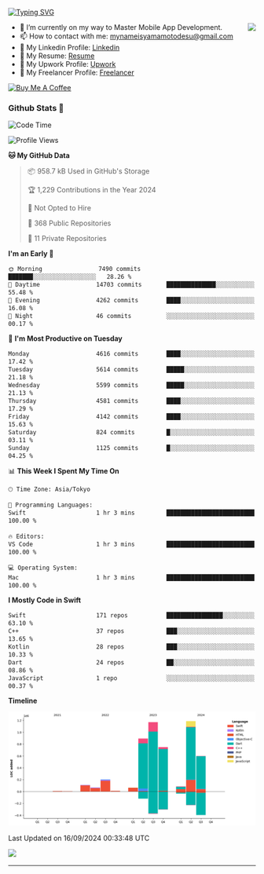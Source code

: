 
[![Typing SVG](https://readme-typing-svg.demolab.com/?lines=Thank+You+For+Visiting!!;You+Are+Welcome✨;I+am+Kyo+Yamamoto;Mobile+Developer)](https://git.io/typing-svg)
<p>
<img align="right" src="https://media.giphy.com/media/26ufdb3cYKwbRtYVW/giphy.gif" style="max-width:100%;" height="150px">

- 🌱 I’m currently on my way to Master Mobile App Development.
- 📫 How to contact with me: mynameisyamamotodesu@gmail.com
- 🔗 My Linkedin Profile: [Linkedin](https://www.linkedin.com/in/kyo-yamamoto-a2ab50239)
- 🔗 My Resume: [Resume](https://www.kickresume.com/cv/rNok4e/)
- 🔗 My Upwork Profile: [Upwork](https://www.upwork.com/freelancers/~01aa9115102bb4af25)
- 🔗 My Freelancer Profile: [Freelancer](https://www.freelancer.com/u/yamamotodesu)

<a href="https://www.buymeacoffee.com/kyoyamamoto" target="_blank"><img src="https://cdn.buymeacoffee.com/buttons/default-orange.png" alt="Buy Me A Coffee" height="41" width="174"></a>

### Github Stats 🥇 
<!--START_SECTION:waka-->
![Code Time](http://img.shields.io/badge/Code%20Time-770%20hrs%2036%20mins-blue)

![Profile Views](http://img.shields.io/badge/Profile%20Views-1-blue)

**🐱 My GitHub Data** 

> 📦 958.7 kB Used in GitHub's Storage 
 > 
> 🏆 1,229 Contributions in the Year 2024
 > 
> 🚫 Not Opted to Hire
 > 
> 📜 368 Public Repositories 
 > 
> 🔑 11 Private Repositories 
 > 
**I'm an Early 🐤** 

```text
🌞 Morning                7490 commits        ███████░░░░░░░░░░░░░░░░░░   28.26 % 
🌆 Daytime                14703 commits       ██████████████░░░░░░░░░░░   55.48 % 
🌃 Evening                4262 commits        ████░░░░░░░░░░░░░░░░░░░░░   16.08 % 
🌙 Night                  46 commits          ░░░░░░░░░░░░░░░░░░░░░░░░░   00.17 % 
```
📅 **I'm Most Productive on Tuesday** 

```text
Monday                   4616 commits        ████░░░░░░░░░░░░░░░░░░░░░   17.42 % 
Tuesday                  5614 commits        █████░░░░░░░░░░░░░░░░░░░░   21.18 % 
Wednesday                5599 commits        █████░░░░░░░░░░░░░░░░░░░░   21.13 % 
Thursday                 4581 commits        ████░░░░░░░░░░░░░░░░░░░░░   17.29 % 
Friday                   4142 commits        ████░░░░░░░░░░░░░░░░░░░░░   15.63 % 
Saturday                 824 commits         █░░░░░░░░░░░░░░░░░░░░░░░░   03.11 % 
Sunday                   1125 commits        █░░░░░░░░░░░░░░░░░░░░░░░░   04.25 % 
```


📊 **This Week I Spent My Time On** 

```text
🕑︎ Time Zone: Asia/Tokyo

💬 Programming Languages: 
Swift                    1 hr 3 mins         █████████████████████████   100.00 % 

🔥 Editors: 
VS Code                  1 hr 3 mins         █████████████████████████   100.00 % 

💻 Operating System: 
Mac                      1 hr 3 mins         █████████████████████████   100.00 % 
```

**I Mostly Code in Swift** 

```text
Swift                    171 repos           ████████████████░░░░░░░░░   63.10 % 
C++                      37 repos            ███░░░░░░░░░░░░░░░░░░░░░░   13.65 % 
Kotlin                   28 repos            ███░░░░░░░░░░░░░░░░░░░░░░   10.33 % 
Dart                     24 repos            ██░░░░░░░░░░░░░░░░░░░░░░░   08.86 % 
JavaScript               1 repo              ░░░░░░░░░░░░░░░░░░░░░░░░░   00.37 % 
```



**Timeline**

![Lines of Code chart](https://raw.githubusercontent.com/YamamotoDesu/YamamotoDesu/main/assets/bar_graph.png)


 Last Updated on 16/09/2024 00:33:48 UTC
<!--END_SECTION:waka-->

![](https://github-profile-summary-cards.vercel.app/api/cards/profile-details?username=YamamotoDesu&theme=vue)

----
